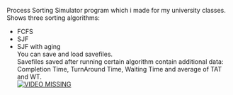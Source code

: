 Process Sorting Simulator program which i made for my university classes.  
Shows three sorting algorithms:  
 * FCFS  
 * SJF  
 * SJF with aging  
You can save and load savefiles.  
Savefiles saved after running certain algorithm contain additional data:  
Completion Time, TurnAround Time, Waiting Time and average of TAT and WT.  
[![VIDEO MISSING](https://img.youtube.com/vi/81R3W--_ra8/0.jpg)](https://www.youtube.com/watch?v=81R3W--_ra8)  
